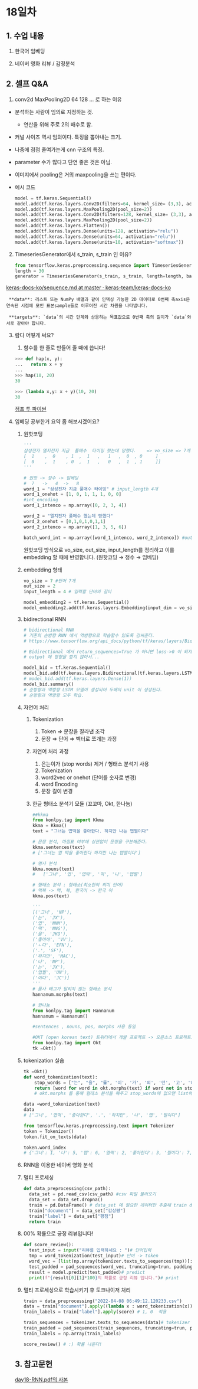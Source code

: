 # 18일차

## 1. 수업 내용

1) 한국어 임베딩

2) 네이버 영화 리뷰 / 감정분석

## 2. 셀프 Q&A

1. conv2d MaxPooling2D 64 128 ... 로 하는 이유 

- 분석하는 사람이 임의로 지정하는 것.
    - 연산을 위해 주로 2의 배수로 함.
- 커널 사이즈 역시 임의이다. 특징을 뽑아내는 크기.
- 나중에 점점 줄여가는게 cnn 구조의 특징.
- parameter 수가 많다고 단연 좋은 것은 아님.
- 이미지에서 pooling은 거의 maxpooling을 쓰는 편이다.
- 예시 코드
    
    ```python
    model = tf.keras.Sequential()
    model.add(tf.keras.layers.Conv2D(filters=64, kernel_size= (3,3), activation = "relu", input_shape=(28, 28,1)))
    model.add(tf.keras.layers.MaxPooling2D(pool_size=2))
    model.add(tf.keras.layers.Conv2D(filters=128, kernel_size= (3,3), activation = "relu"))
    model.add(tf.keras.layers.MaxPooling2D(pool_size=2))
    model.add(tf.keras.layers.Flatten())
    model.add(tf.keras.layers.Dense(units=128, activation="relu"))
    model.add(tf.keras.layers.Dense(units=64, activation="relu"))
    model.add(tf.keras.layers.Dense(units=10, activation="softmax"))
    ```
    

2. TimeseriesGenerator에서 s_train, s_train 인 이유?

    ```python
    from tensorflow.keras.preprocessing.sequence import TimeseriesGenerator
    length = 30
    generator = TimeseriesGenerator(s_train, s_train, length=length, batch_size = 1)
    ```

[keras-docs-ko/sequence.md at master · keras-team/keras-docs-ko](https://github.com/keras-team/keras-docs-ko/blob/master/sources/preprocessing/sequence.md)

     **data**: 리스트 또는 NumPy 배열과 같이 인덱싱 가능한 2D 데이터로 0번째 축axis은 연속된 시점에 모인 표본sample들로 이루어진 시간 차원을 나타냅니다.

     **targets**: `data`의 시간 단계와 상응하는 목표값으로 0번째 축의 길이가 `data`와 서로 같아야 합니다.

3. 람다 어떻게 써요?
    1. 함수를 한 줄로 만들어 줄 때에 씁니다!
    
    ```python
    >>> def hap(x, y):
    ...   return x + y
    ...
    >>> hap(10, 20)
    30
    ```
    
    ```python
    >>> (lambda x,y: x + y)(10, 20)
    30
    ```
    
    [점프 투 파이썬](https://wikidocs.net/64)
    
4. 임베딩 공부한거 요약 좀 해보시겠어요?
    1. 원핫코딩
        
        ```python
        '''
        삼성전자 엘지전자 지금  풀매수  타이밍 했는데 망했다.    => vo_size => 7개
        [  1    ,  0    , 1  ,  1   ,   1   ,  0  , 0     ]
        [  0    ,  1    , 0  ,  1   ,   0   ,  1  , 1     ]]
        '''
        
        # 원핫 -> 정수 -> 임베딩
        #  7   ->   4  ->   8
        word_1 = "삼성전자 지금 풀매수 타이밍" # input_length 4개
        word_1_onehot = [1, 0, 1, 1, 1, 0, 0]
        #int_encoding
        word_1_intenco = np.array([0, 2, 3, 4])
        
        word_2 = "엘지전자 풀매수 했는데 망했다"
        word_2_onehot = [0,1,0,1,0,1,1]
        word_2_intenco = np.array([1, 3, 5, 6])
        
        batch_word_int = np.array([word_1_intenco, word_2_intenco]) #out_size=> 2
        ```
        
        원핫코딩 방식으로 vo_size, out_size, input_length를 정리하고 이를 embedding 할 때에 반영합니다.  (원핫코딩 → 정수 → 임베딩)
        
    2. embedding 형태
        
        ```python
        vo_size = 7 #단어 7개
        out_size = 2
        input_length = 4 # 입력할 단어의 길이 
        
        model_embedding2 = tf.keras.Sequential()
        model_embedding2.add(tf.keras.layers.Embedding(input_dim = vo_size, output_dim = out_size, input_length = input_length))
        ```
        
    3. bidirectional RNN
        
        ```python
        # bidirectional RNN
        # 기존의 순방향 RNN 에서 역방향으로 학습할수 있도록 감싸준다. 
        # https://www.tensorflow.org/api_docs/python/tf/keras/layers/Bidirectional
        
        # Bidirectional 에서 return_sequences=True 가 아니면 loss->0 이 되지 않을수 있다. 
        # output 에 영향을 받지 않아서...
        
        model_bid = tf.keras.Sequential()
        model_bid.add(tf.keras.layers.Bidirectional(tf.keras.layers.LSTM(50, return_sequences=False), input_shape=(10,1)))
        # model_bid.add(tf.keras.layers.Dense(1))
        model_bid.summary()
        # 순방향과 역방향 LSTM 모델이 생성되어 두배의 unit 이 생성된다.
        # 순방향과 역방향 모두 학습.
        ```
        
    
    4. 자연어 처리
    
        1. Tokenization
            1. Token ⇒ 문장을 잘라낸 조각
            2. 문장 ⇒ 단어 ⇒ 벡터로 쪼개는 과정
        2. 자연어 처리 과정
            1. 은는이가 (stop words) 제거  / 형태소 분석기 사용
            2. Tokenization
            3. word2vec or onehot (단어를 숫자로 변경)
            4. word Encoding
            5. 문장 길이 변경
        3. 한글 형태소 분석기 모듈 (꼬꼬마, Okt, 한나눔)
        
            ```python
            ##kkma 
            from konlpy.tag import Kkma
            kkma = Kkma()
            text = "그녀는 엽떡을 좋아한다. 하지만 나는 맵찔이다"
        
            # 문장 분석, 마침표 여부에 상관없이 문장을 구분해준다. 
            kkma.sentences(text)
            # ['그녀는 엽 떡을 좋아한다 하지만 나는 맵찔이다']
        
            # 명사 분석
            kkma.nouns(text)
            #   ['그녀', '엽', '엽떡', '떡', '나', '맵찔']
        
            # 형태소 분석 : 형태소(최소한의 의미 단어)
            # 맥북 -> 맥, 북, 한국어 -> 한국 어
            kkma.pos(text)
        
            '''
            [('그녀', 'NP'),
            ('는', 'JX'),
            ('엽', 'NNM'),
            ('떡', 'NNG'),
            ('을', 'JKO'),
            ('좋아하', 'VV'),
            ('ㄴ다', 'EFN'),
            ('.', 'SF'),
            ('하지만', 'MAC'),
            ('나', 'NP'),
            ('는', 'JX'),
            ('맵찔', 'UN'),
            ('이다', 'JC')]
            '''
            # 품사 태그가 달리지 않는 형태소 분석
            hannanum.morphs(text)
        
            # 한나눔
            from konlpy.tag import Hannanum
            hannanum = Hannanum()
        
            #sentences , nouns, pos, morphs 사용 동일
        
            #OKT (open korean text) 트위터에서 개발 프로젝트 -> 오픈소스 프로젝트로 변경
            from konlpy.tag import Okt
            tk =Okt()
            ```
        
    
    5. tokenization 실습
        
        ```python
        tk =Okt()
        def word_tokenization(text):
            stop_words = ["는", "을", "를", '이', '가', '의', '던', '고', '하', '다', '은', '에', '들', '지', '게', '도'] # 한글 stop words
            return [word for word in okt.morphs(text) if word not in stop_words]
            # okt.morphs 를 통해 혐태소 분석을 해주고 stop_words에 없으면 list에 추가후 반환
        
        data =word_tokenization(text)
        data
        # ['그녀', '엽떡', '좋아한다', '.', '하지만', '나', '맵', '찔이다']
        ```
        
        ```python
        from tensorflow.keras.preprocessing.text import Tokenizer
        token = Tokenizer()
        token.fit_on_texts(data)
        
        token.word_index
        # {'그녀': 1, '나': 5, '맵': 6, '엽떡': 2, '좋아한다': 3, '찔이다': 7, '하지만': 4}
        ```
        
    
    6. RNN을 이용한 네이버 영화 분석
      1. 멀티 프로세싱
            
            ```python
            def data_preprocessing(csv_path):
              data_set = pd.read_csv(csv_path) #csv 파일 불러오기
              data_set = data_set.dropna()
              train = pd.DataFrame() # data_set 에 필요한 데이터만 추출해 train df 에 저장한다. 
              train["document"] = data_set["감상평"]
              train["label"] = data_set["평점"]
              return train
            ```
            
      2. 00% 확률으로 긍정 리뷰입니다!
            
            ```python
            def score_review():
              test_input = input("리뷰를 입력하세요 : ")# 단어입력
              tmp = word_tokenization(test_input)# 단어 -> token
              word_vec = [list(np.array(tokenizer.texts_to_sequences(tmp))[:, 0])]# token -> vec
              test_padded = pad_sequences(word_vec, truncating=trun, padding= padd, maxlen=max_length)# padding 추가
              result = model.predict(test_padded)# predict
              print(f"{result[0][1]*100}의 확률로 긍정 리뷰 입니다.")# print
            ```
            
      3. 멀티 프로세싱으로 학습시키기 후 토크나이저 처리
            
            ```python
            train = data_preprocessing("2022-04-08 06:49:12.120233.csv")
            data = train["document"].apply((lambda x : word_tokenization(x))) # 감상평 적용
            train_labels = train["label"].apply(score) # 1, 0  적용
            
            train_sequences = tokenizer.texts_to_sequences(data)# tokenizer 를 이용해 토큰 으로 변경
            train_padded = pad_sequences(train_sequences, truncating=trun, padding= padd, maxlen=max_length)# padding 처리 
            train_labels = np.array(train_labels)
            
            score_review() # :) 확률 나온다!
            ```
            
        
    
    ## 3. 참고문헌
    
    [day18-RNN.pdf의 사본](https://drive.google.com/file/d/1quVeY_Ebap1sIdfUh1yzpa6ARCBGSN61/view?usp=drivesdk)
